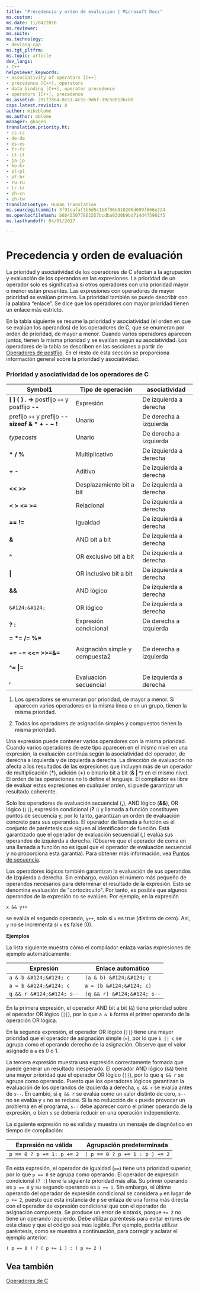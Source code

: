 ```yaml
---
title: "Precedencia y orden de evaluación | Microsoft Docs"
ms.custom: 
ms.date: 11/04/2016
ms.reviewer: 
ms.suite: 
ms.technology:
- devlang-cpp
ms.tgt_pltfrm: 
ms.topic: article
dev_langs:
- C++
helpviewer_keywords:
- associativity of operators [C++]
- precedence [C++], operators
- data binding [C++], operator precedence
- operators [C++], precedence
ms.assetid: 201f7864-0c51-4c55-9d6f-39c5d013bcb0
caps.latest.revision: 8
author: mikeblome
ms.author: mblome
manager: ghogen
translation.priority.ht:
- cs-cz
- de-de
- es-es
- fr-fr
- it-it
- ja-jp
- ko-kr
- pl-pl
- pt-br
- ru-ru
- tr-tr
- zh-cn
- zh-tw
translationtype: Human Translation
ms.sourcegitcommit: 3f91eafaf3b5d5c1b8f96b010206d699f666e224
ms.openlocfilehash: b6b455077861557bcdba03d0b9bd714d475961f5
ms.lasthandoff: 04/01/2017

---
```

# <a name="precedence-and-order-of-evaluation"></a>Precedencia y orden de evaluación
La prioridad y asociatividad de los operadores de C afectan a la agrupación y evaluación de los operandos en las expresiones. La prioridad de un operador solo es significativa si otros operadores con una prioridad mayor o menor están presentes. Las expresiones con operadores de mayor prioridad se evalúan primero. La prioridad también se puede describir con la palabra “enlace”. Se dice que los operadores con mayor prioridad tienen un enlace más estricto.  
  
 En la tabla siguiente se resume la prioridad y asociatividad (el orden en que se evalúan los operandos) de los operadores de C, que se enumeran por orden de prioridad, de mayor a menor. Cuando varios operadores aparecen juntos, tienen la misma prioridad y se evalúan según su asociatividad. Los operadores de la tabla se describen en las secciones a partir de [Operadores de postfijo](../c-language/postfix-operators.md). En el resto de esta sección se proporciona información general sobre la prioridad y asociatividad.  
  
### <a name="precedence-and-associativity-of-c-operators"></a>Prioridad y asociatividad de los operadores de C  
  
|Symbol1|Tipo de operación|asociatividad|  
|-------------|-----------------------|-------------------|  
|**[ ] ( ) . ->** postfijo `++` y postfijo **--**|Expresión|De izquierda a derecha|  
|prefijo `++` y prefijo **-- sizeof &   \*   + - ~ !**|Unario|De derecha a izquierda|  
|*typecasts*|Unario|De derecha a izquierda|  
|**\* / %**|Multiplicativo|De izquierda a derecha|  
|**+ -**|Aditivo|De izquierda a derecha|  
|**<\< >>**|Desplazamiento bit a bit|De izquierda a derecha|  
|**\< > \<= >=**|Relacional|De izquierda a derecha|  
|**== !=**|Igualdad|De izquierda a derecha|  
|**&**|AND bit a bit|De izquierda a derecha|  
|**^**|OR exclusivo bit a bit|De izquierda a derecha|  
|**&#124;**|OR inclusivo bit a bit|De izquierda a derecha|  
|**&&**|AND lógico|De izquierda a derecha|  
|`&#124;&#124;`|OR lógico|De izquierda a derecha|  
|**? :**|Expresión condicional|De derecha a izquierda|  
|**= \*= /= %=**<br /><br /> **+= -= <\<= >>=&=**<br /><br /> **^= &#124;=**|Asignación simple y compuesta2|De derecha a izquierda|  
|**,**|Evaluación secuencial|De izquierda a derecha|  
  
 1. Los operadores se enumeran por prioridad, de mayor a menor. Si aparecen varios operadores en la misma línea o en un grupo, tienen la misma prioridad.  
  
 2. Todos los operadores de asignación simples y compuestos tienen la misma prioridad.  
  
 Una expresión puede contener varios operadores con la misma prioridad. Cuando varios operadores de este tipo aparecen en el mismo nivel en una expresión, la evaluación continúa según la asociatividad del operador, de derecha a izquierda y de izquierda a derecha. La dirección de evaluación no afecta a los resultados de las expresiones que incluyen más de un operador de multiplicación (**\***), adición (**+**) o binario bit a bit (**& &#124; ^**) en el mismo nivel. El orden de las operaciones no lo define el lenguaje. El compilador es libre de evaluar estas expresiones en cualquier orden, si puede garantizar un resultado coherente.  
  
 Solo los operadores de evaluación secuencial (**,**), AND lógico (**&&**), OR lógico (`||`), expresión condicional (**? :**) y llamada a función constituyen puntos de secuencia y, por lo tanto, garantizan un orden de evaluación concreto para sus operandos. El operador de llamada a función es el conjunto de paréntesis que siguen al identificador de función. Está garantizado que el operador de evaluación secuencial (**,**) evalúa sus operandos de izquierda a derecha. (Observe que el operador de coma en una llamada a función no es igual que el operador de evaluación secuencial y no proporciona esta garantía). Para obtener más información, vea [Puntos de secuencia](../c-language/c-sequence-points.md).  
  
 Los operadores lógicos también garantizan la evaluación de sus operandos de izquierda a derecha. Sin embargo, evalúan el número más pequeño de operandos necesarios para determinar el resultado de la expresión. Esto se denomina evaluación de "cortocircuito". Por tanto, es posible que algunos operandos de la expresión no se evalúen. Por ejemplo, en la expresión  
  
```  
x && y++  
```  
  
 se evalúa el segundo operando, `y++`, solo si `x` es true (distinto de cero). Así, `y` no se incrementa si `x` es false (0).  
  
 **Ejemplos**  
  
 La lista siguiente muestra cómo el compilador enlaza varias expresiones de ejemplo automáticamente:  
  
|Expresión|Enlace automático|  
|----------------|-----------------------|  
|`a & b &#124;&#124; c`|`(a & b) &#124;&#124; c`|  
|`a = b &#124;&#124; c`|`a = (b &#124;&#124; c)`|  
|`q && r &#124;&#124; s--`|`(q && r) &#124;&#124; s--`|  
  
 En la primera expresión, el operador AND bit a bit (`&`) tiene prioridad sobre el operador OR lógico (`||`), por lo que `a & b` forma el primer operando de la operación OR lógica.  
  
 En la segunda expresión, el operador OR lógico (`||`) tiene una mayor prioridad que el operador de asignación simple (`=`), por lo que `b || c` se agrupa como el operando derecho de la asignación. Observe que el valor asignado a `a` es 0 o 1.  
  
 La tercera expresión muestra una expresión correctamente formada que puede generar un resultado inesperado. El operador AND lógico (`&&`) tiene una mayor prioridad que el operador OR lógico (`||`), por lo que `q && r` se agrupa como operando. Puesto que los operadores lógicos garantizan la evaluación de los operandos de izquierda a derecha, `q && r` se evalúa antes de `s--`. En cambio, si `q && r` se evalúa como un valor distinto de cero, `s--` no se evalúa y `s` no se reduce. Si la no reducción de `s` puede provocar un problema en el programa, `s--` debe aparecer como el primer operando de la expresión, o bien `s` se debería reducir en una operación independiente.  
  
 La siguiente expresión no es válida y muestra un mensaje de diagnóstico en tiempo de compilación:  
  
|Expresión no válida|Agrupación predeterminada|  
|------------------------|----------------------|  
|`p == 0 ? p += 1: p += 2`|`( p == 0 ? p += 1 : p ) += 2`|  
  
 En esta expresión, el operador de igualdad (`==`) tiene una prioridad superior, por lo que `p == 0` se agrupa como operando. El operador de expresión condicional (`? :`) tiene la siguiente prioridad más alta. Su primer operando es `p == 0` y su segundo operando es `p += 1`. Sin embargo, el último operando del operador de expresión condicional se considera `p` en lugar de `p += 2`, puesto que esta instancia de `p` se enlaza de una forma más directa con el operador de expresión condicional que con el operador de asignación compuesta. Se produce un error de sintaxis, porque `+= 2` no tiene un operando izquierdo. Debe utilizar paréntesis para evitar errores de esta clase y que el código sea más legible. Por ejemplo, podría utilizar paréntesis, como se muestra a continuación, para corregir y aclarar el ejemplo anterior:  
  
```  
( p == 0 ) ? ( p += 1 ) : ( p += 2 )  
```  
  
## <a name="see-also"></a>Vea también  
 [Operadores de C](../c-language/c-operators.md)
